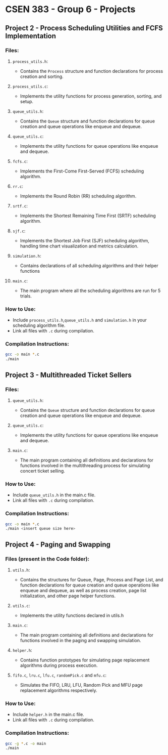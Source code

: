 # CSEN 383 - Group 6 - Projects
## Project 2 - Process Scheduling Utilities and FCFS Implementation

### Files:
1. `process_utils.h`:
   - Contains the `Process` structure and function declarations for process creation and sorting.

2. `process_utils.c`:
   - Implements the utility functions for process generation, sorting, and setup.

3. `queue_utils.h`:
   - Contains the `Queue` structure and function declarations for queue creation and queue operations like enqueue and dequeue.
  
4. `queue_utils.c`:
   - Implements the utility functions for queue operations like enqueue and dequeue.

5. `fcfs.c`:
   - Implements the First-Come First-Served (FCFS) scheduling algorithm.

6. `rr.c`:
   - Implements the Round Robin (RR) scheduling algorithm.
  
7. `srtf.c`:
   - Implements the Shortest Remaining Time First (SRTF) scheduling algorithm.
     
8. `sjf.c`:
   - Implements the Shortest Job First (SJF) scheduling algorithm, handling time chart visualization and metrics calculation.

9. `simulation.h`:
    - Contains declarations of all scheduling algorithms and their helper functions
  
10. `main.c`:
    - The main program where all the scheduling algorithms are run for 5 trials.

### How to Use:
- Include `process_utils.h`,`queue_utils.h` and `simulation.h` in your scheduling algorithm file.
- Link all files with `.c` during compilation.

### Compilation Instructions:
  ```bash
  gcc -o main *.c
  ./main
  ```


## Project 3 - Multithreaded Ticket Sellers

### Files:
1. `queue_utils.h`:
   - Contains the `Queue` structure and function declarations for queue creation and queue operations like enqueue and dequeue.
  
2. `queue_utils.c`:
   - Implements the utility functions for queue operations like enqueue and dequeue.
  
3. `main.c`:
    - The main program containing all definitions and declarations for functions involved in the multithreading process for simulating concert ticket selling.

### How to Use:
- Include `queue_utils.h` in the main.c file.
- Link all files with `.c` during compilation.

### Compilation Instructions:
  ```bash
  gcc -o main *.c
  ./main <insert queue size here>
  ```

## Project 4 - Paging and Swapping

### Files (present in the Code folder):
1. `utils.h`:
   - Contains the structures for Queue, Page, Process and Page List, and function declarations for queue creation and queue operations like enqueue and dequeue, as well as process creation, page list initialization, and other page helper functions.
  
2. `utils.c`:
   - Implements the utility functions declared in utils.h
  
3. `main.c`:
    - The main program containing all definitions and declarations for functions involved in the paging and swapping simulation.

4. `helper.h`:
    - Contains function prototypes for simulating page replacement algorithms during process execution.
	
5. `fifo.c`, `lru.c`, `lfu.c`, `randomPick.c` and `mfu.c`:
    - Simulates the FIFO, LRU, LFU, Random Pick and MFU page replacement algorithms respectively.

### How to Use:
- Include `helper.h` in the main.c file.
- Link all files with `.c` during compilation.

### Compilation Instructions:
  ```bash
  gcc -g *.c -o main
  ./main
  ```
